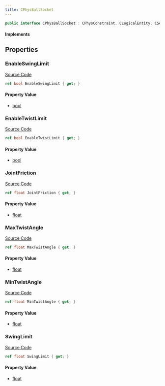```yaml
---
title: CPhysBallSocket
---
```


```csharp
public interface CPhysBallSocket : CPhysConstraint, CLogicalEntity, CServerOnlyEntity, CBaseEntity, CEntityInstance, ISchemaClass<CEntityInstance>, ISchemaClass<CBaseEntity>, ISchemaClass<CServerOnlyEntity>, ISchemaClass<CLogicalEntity>, ISchemaClass<CPhysConstraint>, ISchemaClass<CPhysBallSocket>, ISchemaField, ISchemaClass, INativeHandle
```

#### Implements

## Properties

### EnableSwingLimit

[Source Code](https://github.com/swiftly-solution/swiftlys2/blob/main/managed/src/SwiftlyS2.Generated/Schemas/Interfaces/CPhysBallSocket.cs#L19)

```csharp
ref bool EnableSwingLimit { get; }
```

#### Property Value

- [bool](https://learn.microsoft.com/dotnet/api/system.boolean)

### EnableTwistLimit

[Source Code](https://github.com/swiftly-solution/swiftlys2/blob/main/managed/src/SwiftlyS2.Generated/Schemas/Interfaces/CPhysBallSocket.cs#L23)

```csharp
ref bool EnableTwistLimit { get; }
```

#### Property Value

- [bool](https://learn.microsoft.com/dotnet/api/system.boolean)

### JointFriction

[Source Code](https://github.com/swiftly-solution/swiftlys2/blob/main/managed/src/SwiftlyS2.Generated/Schemas/Interfaces/CPhysBallSocket.cs#L17)

```csharp
ref float JointFriction { get; }
```

#### Property Value

- [float](https://learn.microsoft.com/dotnet/api/system.single)

### MaxTwistAngle

[Source Code](https://github.com/swiftly-solution/swiftlys2/blob/main/managed/src/SwiftlyS2.Generated/Schemas/Interfaces/CPhysBallSocket.cs#L27)

```csharp
ref float MaxTwistAngle { get; }
```

#### Property Value

- [float](https://learn.microsoft.com/dotnet/api/system.single)

### MinTwistAngle

[Source Code](https://github.com/swiftly-solution/swiftlys2/blob/main/managed/src/SwiftlyS2.Generated/Schemas/Interfaces/CPhysBallSocket.cs#L25)

```csharp
ref float MinTwistAngle { get; }
```

#### Property Value

- [float](https://learn.microsoft.com/dotnet/api/system.single)

### SwingLimit

[Source Code](https://github.com/swiftly-solution/swiftlys2/blob/main/managed/src/SwiftlyS2.Generated/Schemas/Interfaces/CPhysBallSocket.cs#L21)

```csharp
ref float SwingLimit { get; }
```

#### Property Value

- [float](https://learn.microsoft.com/dotnet/api/system.single)

